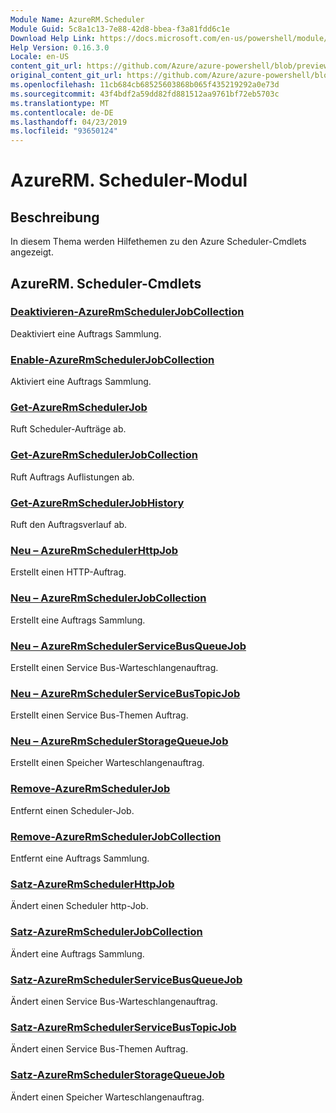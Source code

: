 ```yaml
---
Module Name: AzureRM.Scheduler
Module Guid: 5c8a1c13-7e88-42d8-bbea-f3a81fdd6c1e
Download Help Link: https://docs.microsoft.com/en-us/powershell/module/azurerm.scheduler
Help Version: 0.16.3.0
Locale: en-US
content_git_url: https://github.com/Azure/azure-powershell/blob/preview/src/ResourceManager/Scheduler/Commands.Scheduler/help/AzureRM.Scheduler.md
original_content_git_url: https://github.com/Azure/azure-powershell/blob/preview/src/ResourceManager/Scheduler/Commands.Scheduler/help/AzureRM.Scheduler.md
ms.openlocfilehash: 11cb684cb68525603868b065f435219292a0e73d
ms.sourcegitcommit: 43f4bdf2a59dd82fd881512aa9761bf72eb5703c
ms.translationtype: MT
ms.contentlocale: de-DE
ms.lasthandoff: 04/23/2019
ms.locfileid: "93650124"
---
```

# AzureRM. Scheduler-Modul
## Beschreibung
In diesem Thema werden Hilfethemen zu den Azure Scheduler-Cmdlets angezeigt.

## AzureRM. Scheduler-Cmdlets
### [Deaktivieren-AzureRmSchedulerJobCollection](Disable-AzureRmSchedulerJobCollection.md)
Deaktiviert eine Auftrags Sammlung.

### [Enable-AzureRmSchedulerJobCollection](Enable-AzureRmSchedulerJobCollection.md)
Aktiviert eine Auftrags Sammlung.

### [Get-AzureRmSchedulerJob](Get-AzureRmSchedulerJob.md)
Ruft Scheduler-Aufträge ab.

### [Get-AzureRmSchedulerJobCollection](Get-AzureRmSchedulerJobCollection.md)
Ruft Auftrags Auflistungen ab.

### [Get-AzureRmSchedulerJobHistory](Get-AzureRmSchedulerJobHistory.md)
Ruft den Auftragsverlauf ab.

### [Neu – AzureRmSchedulerHttpJob](New-AzureRmSchedulerHttpJob.md)
Erstellt einen HTTP-Auftrag.

### [Neu – AzureRmSchedulerJobCollection](New-AzureRmSchedulerJobCollection.md)
Erstellt eine Auftrags Sammlung.

### [Neu – AzureRmSchedulerServiceBusQueueJob](New-AzureRmSchedulerServiceBusQueueJob.md)
Erstellt einen Service Bus-Warteschlangenauftrag.

### [Neu – AzureRmSchedulerServiceBusTopicJob](New-AzureRmSchedulerServiceBusTopicJob.md)
Erstellt einen Service Bus-Themen Auftrag.

### [Neu – AzureRmSchedulerStorageQueueJob](New-AzureRmSchedulerStorageQueueJob.md)
Erstellt einen Speicher Warteschlangenauftrag.

### [Remove-AzureRmSchedulerJob](Remove-AzureRmSchedulerJob.md)
Entfernt einen Scheduler-Job.

### [Remove-AzureRmSchedulerJobCollection](Remove-AzureRmSchedulerJobCollection.md)
Entfernt eine Auftrags Sammlung.

### [Satz-AzureRmSchedulerHttpJob](Set-AzureRmSchedulerHttpJob.md)
Ändert einen Scheduler http-Job.

### [Satz-AzureRmSchedulerJobCollection](Set-AzureRmSchedulerJobCollection.md)
Ändert eine Auftrags Sammlung.

### [Satz-AzureRmSchedulerServiceBusQueueJob](Set-AzureRmSchedulerServiceBusQueueJob.md)
Ändert einen Service Bus-Warteschlangenauftrag.

### [Satz-AzureRmSchedulerServiceBusTopicJob](Set-AzureRmSchedulerServiceBusTopicJob.md)
Ändert einen Service Bus-Themen Auftrag.

### [Satz-AzureRmSchedulerStorageQueueJob](Set-AzureRmSchedulerStorageQueueJob.md)
Ändert einen Speicher Warteschlangenauftrag.

